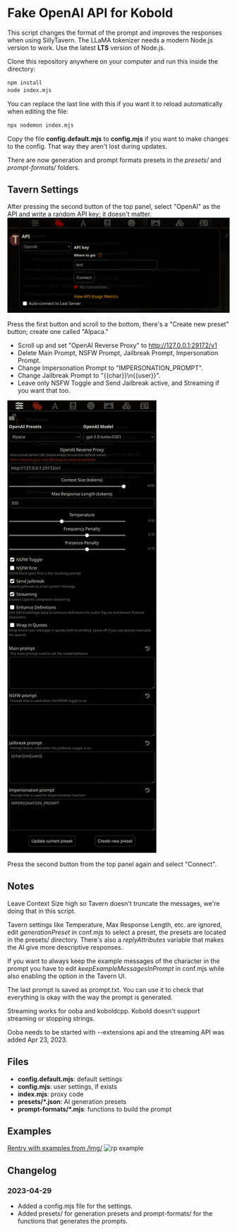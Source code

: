 # Fake OpenAI API for Kobold

This script changes the format of the prompt and improves the responses when using SillyTavern. The LLaMA tokenizer needs a modern Node.js version to work. Use the latest **LTS** version of Node.js.

Clone this repository anywhere on your computer and run this inside the directory:

```sh
npm install
node index.mjs
```

You can replace the last line with this if you want it to reload automatically when editing the file:

```sh
npx nodemon index.mjs
```

Copy the file **config.default.mjs** to **config.mjs** if you want to make changes to the config. That way they aren't lost during updates.

There are now generation and prompt formats presets in the _presets/_ and _prompt-formats/_ folders.

## Tavern Settings

After pressing the second button of the top panel, select "OpenAI" as the API and write a random API key; it doesn't matter.
![api connections](./img/api.png)

Press the first button and scroll to the bottom, there's a "Create new preset" button; create one called "Alpaca."

- Scroll up and set "OpenAI Reverse Proxy" to http://127.0.0.1:29172/v1
- Delete Main Prompt, NSFW Prompt, Jailbreak Prompt, Impersonation Prompt.
- Change Impersonation Prompt to "IMPERSONATION_PROMPT".
- Change Jailbreak Prompt to "{{char}}\n{{user}}".
- Leave only NSFW Toggle and Send Jailbreak active, and Streaming if you want that too.

![settings screenshot](./img/settings.png)

Press the second button from the top panel again and select "Connect".

## Notes

Leave Context Size high so Tavern doesn't truncate the messages, we're doing that in this script.

Tavern settings like Temperature, Max Response Length, etc. are ignored, edit _generationPreset_ in conf.mjs to select a preset, the presets are located in the presets/ directory.
There's also a _replyAttributes_ variable that makes the AI give more descriptive responses.

If you want to always keep the example messages of the character in the prompt you have to edit _keepExampleMessagesInPrompt_ in conf.mjs while also enabling the option in the Tavern UI.

The last prompt is saved as prompt.txt. You can use it to check that everything is okay with the way the prompt is generated.

Streaming works for ooba and koboldcpp. Kobold doesn't support streaming or stopping strings.

Ooba needs to be started with --extensions api and the streaming API was added Apr 23, 2023.

## Files

- **config.default.mjs**: default settings
- **config.mjs**: user settings, if exists
- **index.mjs**: proxy code
- **presets/\*.json**: AI generation presets
- **prompt-formats/\*.mjs**: functions to build the prompt

## Examples

[Rentry with examples from /lmg/](https://rentry.org/llama-examples)
![rp example](https://files.catbox.moe/th40hm.png)

## Changelog

### 2023-04-29

- Added a config.mjs file for the settings.
- Added presets/ for generation presets and prompt-formats/ for the functions that generates the prompts.
